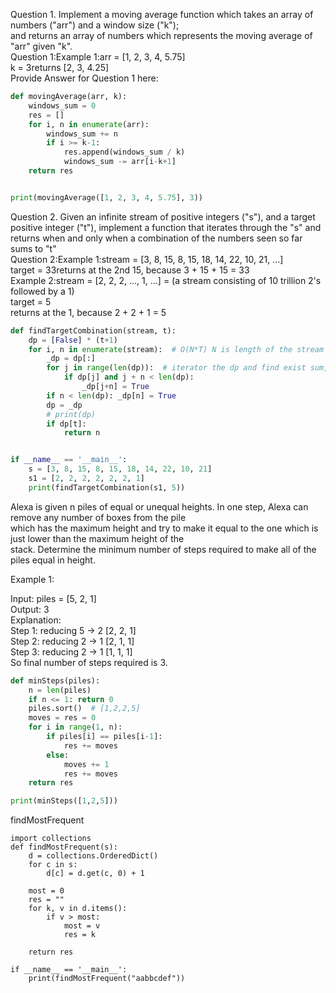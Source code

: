 Question 1. Implement a moving average function which takes an array of numbers ("arr") and a window size ("k");   
and returns an array of numbers which represents the moving average of "arr" given "k".  
Question 1:Example 1:arr = [1, 2, 3, 4, 5.75]  
k = 3returns [2, 3, 4.25]  
Provide Answer for Question 1 here:  
```python
def movingAverage(arr, k):
    windows_sum = 0
    res = []
    for i, n in enumerate(arr):
        windows_sum += n
        if i >= k-1:
            res.append(windows_sum / k)
            windows_sum -= arr[i-k+1]
    return res


print(movingAverage([1, 2, 3, 4, 5.75], 3))
```



Question 2. Given an infinite stream of positive integers ("s"), and a target positive integer ("t"), implement a function that iterates through the "s"
and returns when and only when a combination of the numbers seen so far sums to "t"  
Question 2:Example 1:stream = [3, 8, 15, 8, 15, 18, 14, 22, 10, 21, ...]  
target = 33returns at the 2nd 15, because 3 + 15 + 15 = 33  
Example 2:stream = [2, 2, 2, ..., 1, ...] = (a stream consisting of 10 trillion 2's followed by a 1)  
target = 5  
returns at the 1, because 2 + 2 + 1 = 5  

```Python
def findTargetCombination(stream, t):
    dp = [False] * (t+1)
    for i, n in enumerate(stream):  # O(N*T) N is length of the stream to current number, T is target number
        _dp = dp[:]
        for j in range(len(dp)):  # iterator the dp and find exist sum, make (exist sum)+ (cur num) to be exist
            if dp[j] and j + n < len(dp):
                _dp[j+n] = True
        if n < len(dp): _dp[n] = True
        dp = _dp
        # print(dp)
        if dp[t]:
            return n


if __name__ == '__main__':
    s = [3, 8, 15, 8, 15, 18, 14, 22, 10, 21]
    s1 = [2, 2, 2, 2, 2, 2, 1]
    print(findTargetCombination(s1, 5))
```

Alexa is given n piles of equal or unequal heights. In one step, Alexa can remove any number of boxes from the pile  
which has the maximum height and try to make it equal to the one which is just lower than the maximum height of the  
stack. Determine the minimum number of steps required to make all of the piles equal in height.  

Example 1:  

Input: piles = [5, 2, 1]  
Output: 3  
Explanation:  
Step 1: reducing 5 -> 2 [2, 2, 1]  
Step 2: reducing 2 -> 1 [2, 1, 1]  
Step 3: reducing 2 -> 1 [1, 1, 1]  
So final number of steps required is 3.  
```python
def minSteps(piles):
    n = len(piles)
    if n <= 1: return 0
    piles.sort()  # [1,2,2,5]
    moves = res = 0
    for i in range(1, n):
        if piles[i] == piles[i-1]:
            res += moves
        else:
            moves += 1
            res += moves
    return res

print(minSteps([1,2,5]))
```
findMostFrequent  
```
import collections
def findMostFrequent(s):
    d = collections.OrderedDict()
    for c in s:
        d[c] = d.get(c, 0) + 1

    most = 0
    res = ""
    for k, v in d.items():
        if v > most:
            most = v
            res = k

    return res

if __name__ == '__main__':
    print(findMostFrequent("aabbcdef"))
```
